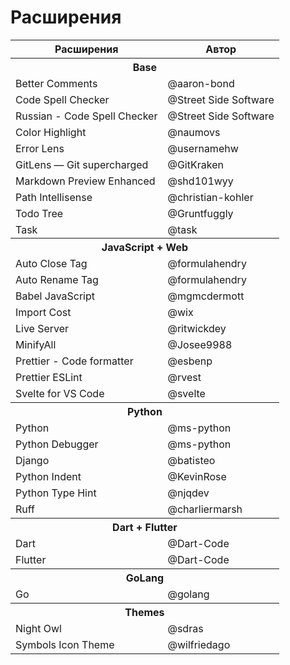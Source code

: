 # Расширения

<table>
    <tr>
        <th>Расширения</th>
        <th>Автор</th>
    </tr>
    <tr>
        <th colspan=2 align="center">
            Base
        </th>
    </tr>
    <tr>
        <td>
            Better Comments 
        </td>
        <td>
            @aaron-bond
        </td>
    </tr>
    <tr>
        <td>
            Code Spell Checker 
        </td>
        <td>
            @Street Side Software
        </td>
    </tr>
    <tr>
        <td>
            Russian - Code Spell Checker
        </td>
        <td>
            @Street Side Software
        </td>
    </tr>
    <tr>
        <td>
            Color Highlight 
        </td>
        <td>
            @naumovs
        </td>
    </tr>
    <tr>
        <td>
            Error Lens
        </td>
        <td>
            @usernamehw
        </td>
    </tr>
    <tr>
        <td>
            GitLens — Git supercharged
        </td>
        <td>
            @GitKraken
        </td>
    </tr>
    <tr>
        <td>
            Markdown Preview Enhanced
        </td>
        <td>
            @shd101wyy
        </td>
    </tr>
    <tr>
        <td>
            Path Intellisense
        </td>
        <td>
            @christian-kohler
        </td>
    </tr>
    <tr>
        <td>
            Todo Tree
        </td>
        <td>
            @Gruntfuggly
        </td>
    </tr>
    <tr>
        <td>Task</td>
        <td>@task</td>
    <tr>
    <tr>
        <th colspan=2 align="center">
            JavaScript + Web
        </th>
    </tr>
    <tr>
        <td>
            Auto Close Tag  
        </td>
        <td>
            @formulahendry
        </td>
    </tr>
    <tr>
        <td>
            Auto Rename Tag 
        </td>
        <td>
            @formulahendry
        </td>
    </tr>
    <tr>
        <td>
            Babel JavaScript
        </td>
        <td>
            @mgmcdermott
        </td>
    </tr>
    <tr>
        <td>
            Import Cost
        </td>
        <td>
            @wix
        </td>
    </tr>
    <tr>
        <td>
            Live Server 
        </td>
        <td>
            @ritwickdey
        </td>
    </tr>
    <tr>
        <td>
            MinifyAll
        </td>
        <td>
            @Josee9988
        </td>
    </tr>
    <tr>
        <td>
            Prettier - Code formatter 
        </td>
        <td>
            @esbenp
        </td>
    </tr>
    <tr>
        <td>
            Prettier ESLint
        </td>
        <td>
            @rvest
        </td>
    </tr>
    <tr>
        <td>
            Svelte for VS Code
        </td>
        <td>
            @svelte
        </td>
    </tr>
    <tr>
        <th colspan=2 align="center">
            Python
        </th>
    </tr>
    <tr>
        <td>
            Python
        </td>
        <td>
            @ms-python
        </td>
    </tr>
    <tr>
        <td>
            Python Debugger
        </td>
        <td>
            @ms-python
        </td>
    </tr>
    <tr>
        <td>
            Django
        </td>
        <td>
            @batisteo
        </td>
    </tr>
    <tr>
        <td>
            Python Indent
        </td>
        <td>
            @KevinRose
        </td>
    </tr>
    <tr>
        <td>
            Python Type Hint
        </td>
        <td>
            @njqdev
        </td>
    </tr>
    <tr>
        <td>
            Ruff
        </td>
        <td>
            @charliermarsh
        </td>
    </tr>
    <tr>
        <th colspan=2 align="center">
            Dart + Flutter
        </th>
    </tr>
    <tr>
        <td>
            Dart
        </td>
        <td>
            @Dart-Code
        </td>
    </tr>
    <tr>
        <td>
            Flutter
        </td>
        <td>
            @Dart-Code
        </td>
    </tr>
    <tr>
        <th colspan=2 align="senter">GoLang</th>
    </tr>
    <tr>
        <td>
            Go
        </td>
        <td>
            @golang
        </td>
    </tr>
    <tr>
        <th colspan=2 align="center">
            Themes
        </th>
    </tr>
    <tr>
        <td>
            Night Owl
        </td>
        <td>
            @sdras
        </td>
    </tr>
    <tr>
        <td>
            Symbols Icon Theme
        </td>
        <td>
            @wilfriedago
        </td>
    </tr>
</table>
